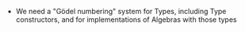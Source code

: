 - We need a "Gödel numbering" system for Types, including Type constructors, and for implementations of Algebras with those types
